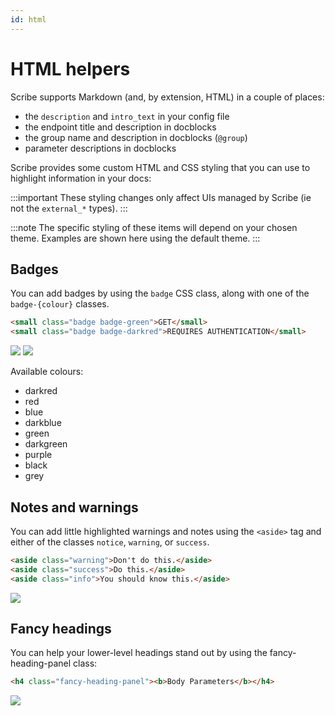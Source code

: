 ```yaml
---
id: html
---
```


# HTML helpers

Scribe supports Markdown (and, by extension, HTML) in a couple of places:
- the `description` and `intro_text` in your config file 
- the endpoint title and description in docblocks 
- the group name and description in docblocks (`@group`) 
- parameter descriptions in docblocks


Scribe provides some custom HTML and CSS styling that you can use to highlight information in your docs:

:::important
These styling changes only affect UIs managed by Scribe (ie not the `external_*` types).
:::

:::note
The specific styling of these items will depend on your chosen theme. Examples are shown here using the default theme.
:::

## Badges
You can add badges by using the `badge` CSS class, along with one of the `badge-{colour}` classes.

```html
<small class="badge badge-green">GET</small>
<small class="badge badge-darkred">REQUIRES AUTHENTICATION</small>
```

![](/img/screenshots/html-badges.png)
![](/img/screenshots/html-badges2.png)

Available colours:
- darkred
- red
- blue
- darkblue
- green
- darkgreen
- purple
- black
- grey

## Notes and warnings
You can add little highlighted warnings and notes using the `<aside>` tag and either of the classes `notice`, `warning`, or `success`.


```html
<aside class="warning">Don't do this.</aside>
<aside class="success">Do this.</aside>
<aside class="info">You should know this.</aside>
```

![](/img/screenshots/html-aside.png)


## Fancy headings
You can help your lower-level headings stand out by using the fancy-heading-panel class:

```html
<h4 class="fancy-heading-panel"><b>Body Parameters</b></h4>
```

![](/img/screenshots/html-fancyheading.png)
